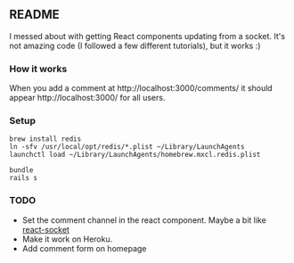 ## README

I messed about with getting React components updating from a socket. It's not amazing code (I followed a few different tutorials), but it works :)

### How it works

When you add a comment at http://localhost:3000/comments/ it should appear http://localhost:3000/ for all users.

### Setup

    brew install redis
    ln -sfv /usr/local/opt/redis/*.plist ~/Library/LaunchAgents
    launchctl load ~/Library/LaunchAgents/homebrew.mxcl.redis.plist

    bundle
    rails s

### TODO

  * Set the comment channel in the react component. Maybe a bit like [react-socket](https://github.com/coma/react-socket)
  * Make it work on Heroku.
  * Add comment form on homepage
